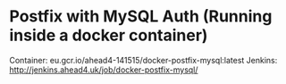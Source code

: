 # Postfix with MySQL Auth (Running inside a docker container)
Container: eu.gcr.io/ahead4-141515/docker-postfix-mysql:latest
Jenkins: http://jenkins.ahead4.uk/job/docker-postfix-mysql/

